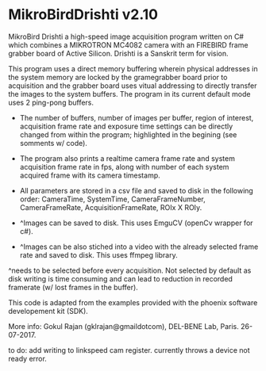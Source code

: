 # MikroBirdDrishti v2.10

MikroBird Drishti a high-speed image acquisition program written on C# which combines a MIKROTRON MC4082 camera 
with an FIREBIRD frame grabber board of Active Silicon. Drishti is a Sanskrit term for vision.

This program  uses a direct memory buffering wherein physical addresses in the system memory are locked 
by the gramegrabber board prior to acquisition and the grabber board uses vitual addressing to directly
transfer the images to the system buffers. The program in its current default mode uses 2 ping-pong buffers.

* The number of buffers, number of images per buffer, region of interest, acquisition frame rate and exposure time 
settings can be directly changed from within the program; highlighted in the begining (see somments w/ code).

* The program also prints a realtime camera frame rate and system acquisition frame rate in fps, along with number of each system acquired frame with its camera timestamp.

* All parameters are stored in a csv file and saved to disk in the following order:  CameraTime, SystemTime, CameraFrameNumber, CameraFrameRate, AcquisitionFrameRate, ROIx X ROIy.

* ^Images can be saved to disk. This uses EmguCV (openCv wrapper for c#).

* ^Images can be also stiched into a video with the already selected frame rate and saved to disk. This uses ffmpeg library.

^needs to be selected before every acquisition. Not selected by default as disk writing is time consuming and can lead to reduction 
in recorded framerate (w/ lost frames in the buffer).
        
This code is adapted from the examples provided with the phoenix software developement kit (SDK). 

More info: Gokul Rajan (gklrajan@gmaildotcom), DEL-BENE Lab, Paris. 26-07-2017.

to do: add writing to linkspeed cam register. currently throws a device not ready error.
